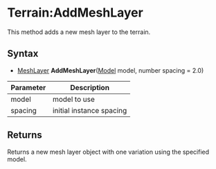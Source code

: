 # Terrain:AddMeshLayer

This method adds a new mesh layer to the terrain.

## Syntax

- [MeshLayer](MeshLayer.md) **AddMeshLayer**([Model](Model.md) model, number spacing = 2.0)

| Parameter | Description |
|---|---|
| model | model to use |
| spacing | initial instance spacing |

## Returns 

Returns a new mesh layer object with one variation using the specified model.
